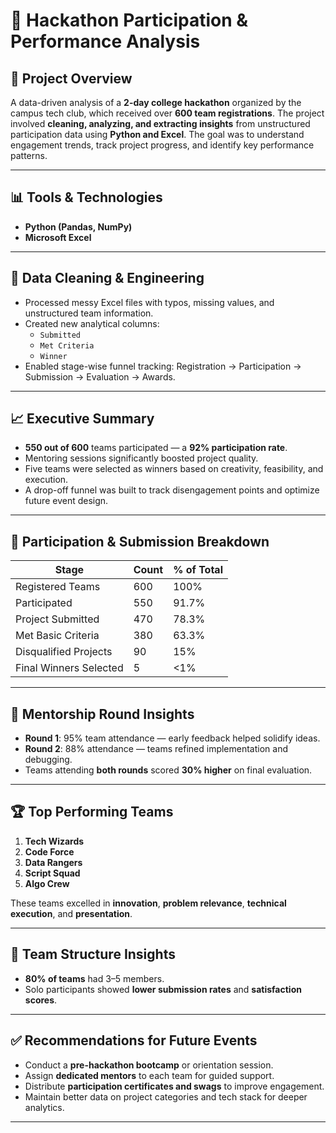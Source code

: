 # 🚀 Hackathon Participation & Performance Analysis

## 📌 Project Overview

A data-driven analysis of a **2-day college hackathon** organized by the campus tech club, which received over **600 team registrations**. The project involved **cleaning, analyzing, and extracting insights** from unstructured participation data using **Python and Excel**. The goal was to understand engagement trends, track project progress, and identify key performance patterns.

---

## 📊 Tools & Technologies

- **Python (Pandas, NumPy)**
- **Microsoft Excel**

---

## 🧹 Data Cleaning & Engineering

- Processed messy Excel files with typos, missing values, and unstructured team information.
- Created new analytical columns:
  - `Submitted`
  - `Met Criteria`
  - `Winner`
- Enabled stage-wise funnel tracking: Registration → Participation → Submission → Evaluation → Awards.

---

## 📈 Executive Summary

- **550 out of 600** teams participated — a **92% participation rate**.
- Mentoring sessions significantly boosted project quality.
- Five teams were selected as winners based on creativity, feasibility, and execution.
- A drop-off funnel was built to track disengagement points and optimize future event design.

---

## 🧾 Participation & Submission Breakdown

| Stage                  | Count | % of Total |
|------------------------|-------|------------|
| Registered Teams       | 600   | 100%       |
| Participated           | 550   | 91.7%      |
| Project Submitted      | 470   | 78.3%      |
| Met Basic Criteria     | 380   | 63.3%      |
| Disqualified Projects  | 90    | 15%        |
| Final Winners Selected | 5     | <1%        |

---

## 🧠 Mentorship Round Insights

- **Round 1**: 95% team attendance — early feedback helped solidify ideas.
- **Round 2**: 88% attendance — teams refined implementation and debugging.
- Teams attending **both rounds** scored **30% higher** on final evaluation.

---

## 🏆 Top Performing Teams

1. **Tech Wizards**
2. **Code Force**
3. **Data Rangers**
4. **Script Squad**
5. **Algo Crew**

These teams excelled in **innovation**, **problem relevance**, **technical execution**, and **presentation**.

---

## 👥 Team Structure Insights

- **80% of teams** had 3–5 members.
- Solo participants showed **lower submission rates** and **satisfaction scores**.

---

## ✅ Recommendations for Future Events

- Conduct a **pre-hackathon bootcamp** or orientation session.
- Assign **dedicated mentors** to each team for guided support.
- Distribute **participation certificates and swags** to improve engagement.
- Maintain better data on project categories and tech stack for deeper analytics.

---


